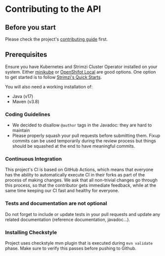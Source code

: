 # Contributing to the API

## Before you start

Please check the project's [contributing guide](../CONTRIBUTING.md) first.

## Prerequisites

Ensure you have Kubernetes and Strimzi Cluster Operator installed on your system. Either [minikube](https://minikube.sigs.k8s.io/) or [OpenShifot Local](https://developers.redhat.com/products/openshift-local) are good options.
One option to get started is to follow [Strimzi's Quick Starts](https://strimzi.io/quickstarts/).

You will also need a working installation of:

- Java (v17)
- Maven (v3.8)

### Coding Guidelines

 * We decided to disallow `@author` tags in the Javadoc: they are hard to maintain
 * Please properly squash your pull requests before submitting them. Fixup commits can be used temporarily during the review process but things should be squashed at the end to have meaningful commits.

### Continuous Integration

This project's CI is based on GitHub Actions, which means that everyone has the ability to automatically execute CI in their forks as part of the process of making changes. We ask that all non-trivial changes go through this process, so that the contributor gets immediate feedback, while at the same time keeping our CI fast and healthy for everyone.

### Tests and documentation are not optional

Do not forget to include or update tests in your pull requests and update any related documentation (reference documentation, javadoc...).

### Installing Checkstyle

Project uses checkstyle mvn plugin that is executed during `mvn validate` phase. Make sure to verify this
passes before pushing to Github.
